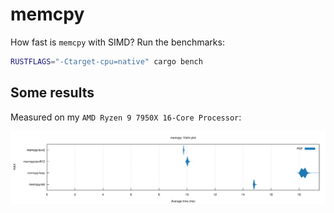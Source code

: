 # memcpy

How fast is `memcpy` with SIMD? Run the benchmarks:

```sh
RUSTFLAGS="-Ctarget-cpu=native" cargo bench
```

## Some results

Measured on my `AMD Ryzen 9 7950X 16-Core Processor`:

![Performance](violin.svg "Performance")